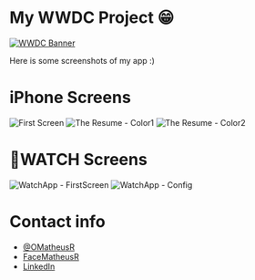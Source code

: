# My WWDC Project :grin:
[![WWDC Banner](https://devimages.apple.com.edgekey.net/wwdc/images/wwdc15-hero_2x.png)](https://developer.apple.com/wwdc/)

Here is some screenshots of my app :)

# iPhone Screens
![First Screen](https://raw.githubusercontent.com/omatheusr/MatheusRabelo/master/Prints/PRINT1-iPhone.png)
![The Resume - Color1](https://raw.githubusercontent.com/omatheusr/MatheusRabelo/master/Prints/PRINT2-iPhone.png)
![The Resume - Color2](https://raw.githubusercontent.com/omatheusr/MatheusRabelo/master/Prints/PRINT3-iPhone.png)

# WATCH Screens
![WatchApp - FirstScreen](https://raw.githubusercontent.com/omatheusr/MatheusRabelo/master/Prints/PRINT1-AWatch.png)
![WatchApp - Config](https://raw.githubusercontent.com/omatheusr/MatheusRabelo/master/Prints/PRINT2-AWatch.png)

# Contact info
- [@OMatheusR](http://www.twitter.com/OMatheusR/)
- [FaceMatheusR](http://www.facebook.com/FaceMatheusR)
- [LinkedIn](https://br.linkedin.com/in/omatheusr)
